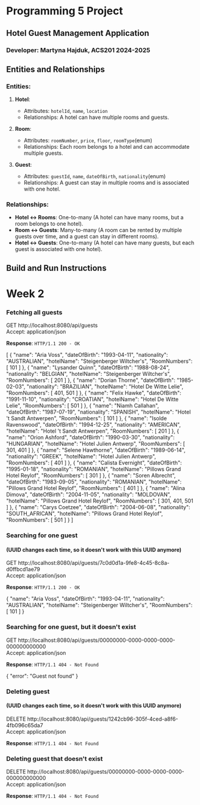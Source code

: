 # Programming 5 Project
## Hotel Guest Management Application

### Developer: Martyna Hajduk, ACS201 2024-2025

## Entities and Relationships
### Entities:
1. **Hotel**:
    - Attributes: `hotelId`, `name`, `location`
    - Relationships: A hotel can have multiple rooms and guests.

2. **Room**:
    - Attributes: `roomNumber`, `price`, `floor`, `roomType`(enum)
    - Relationships: Each room belongs to a hotel and can accommodate multiple guests.

3. **Guest**:
    - Attributes: `guestId`, `name`, `dateOfBirth`, `nationality`(enum)
    - Relationships: A guest can stay in multiple rooms and is associated with one hotel.

### Relationships:
- **Hotel ↔ Rooms**: One-to-many (A hotel can have many rooms, but a room belongs to one hotel).
- **Room ↔ Guests**: Many-to-many (A room can be rented by multiple guests over time, and a guest can stay in different rooms).
- **Hotel ↔ Guests**: One-to-many (A hotel can have many guests, but each guest is associated with one hotel).

## Build and Run Instructions

# Week 2
### Fetching all guests
GET http://localhost:8080/api/guests
<br>Accept: application/json

**Response**: `HTTP/1.1 200 - OK`

[
{
"name": "Aria Voss",
"dateOfBirth": "1993-04-11",
"nationality": "AUSTRALIAN",
"hotelName": "Steigenberger Wiltcher's",
"RoomNumbers": [
101
]
},
{
"name": "Lysander Quinn",
"dateOfBirth": "1988-08-24",
"nationality": "BELGIAN",
"hotelName": "Steigenberger Wiltcher's",
"RoomNumbers": [
201
]
},
{
"name": "Dorian Thorne",
"dateOfBirth": "1985-02-03",
"nationality": "BRAZILIAN",
"hotelName": "Hotel De Witte Lelie",
"RoomNumbers": [
401,
501
]
},
{
"name": "Felix Hawke",
"dateOfBirth": "1991-11-10",
"nationality": "CROATIAN",
"hotelName": "Hotel De Witte Lelie",
"RoomNumbers": [
501
]
},
{
"name": "Niamh Callahan",
"dateOfBirth": "1987-07-19",
"nationality": "SPANISH",
"hotelName": "Hotel 't Sandt Antwerpen",
"RoomNumbers": [
101
]
},
{
"name": "Isolde Ravenswood",
"dateOfBirth": "1994-12-25",
"nationality": "AMERICAN",
"hotelName": "Hotel 't Sandt Antwerpen",
"RoomNumbers": [
201
]
},
{
"name": "Orion Ashford",
"dateOfBirth": "1990-03-30",
"nationality": "HUNGARIAN",
"hotelName": "Hotel Julien Antwerp",
"RoomNumbers": [
301,
401
]
},
{
"name": "Selene Hawthorne",
"dateOfBirth": "1989-06-14",
"nationality": "GREEK",
"hotelName": "Hotel Julien Antwerp",
"RoomNumbers": [
401
]
},
{
"name": "Calista Evernight",
"dateOfBirth": "1995-01-18",
"nationality": "ROMANIAN",
"hotelName": "Pillows Grand Hotel Reylof",
"RoomNumbers": [
301
]
},
{
"name": "Soren Albrecht",
"dateOfBirth": "1983-09-05",
"nationality": "ROMANIAN",
"hotelName": "Pillows Grand Hotel Reylof",
"RoomNumbers": [
401
]
},
{
"name": "Alina Dimova",
"dateOfBirth": "2004-11-05",
"nationality": "MOLDOVAN",
"hotelName": "Pillows Grand Hotel Reylof",
"RoomNumbers": [
301,
401,
501
]
},
{
"name": "Carys Coetzee",
"dateOfBirth": "2004-06-08",
"nationality": "SOUTH_AFRICAN",
"hotelName": "Pillows Grand Hotel Reylof",
"RoomNumbers": [
501
]
}
]


### Searching for one guest
#### (UUID changes each time, so it doesn't work with this UUID anymore)
GET http://localhost:8080/api/guests/7c0d0d1a-9fe8-4c45-8c8a-d0ffbcd1ae79
<br>Accept: application/json

**Response**: `HTTP/1.1 200 - OK`

{
"name": "Aria Voss",
"dateOfBirth": "1993-04-11",
"nationality": "AUSTRALIAN",
"hotelName": "Steigenberger Wiltcher's",
"RoomNumbers": [
101
]
}

### Searching for one guest, but it doesn't exist
GET http://localhost:8080/api/guests/00000000-0000-0000-0000-000000000000
<br>Accept: application/json

**Response**: `HTTP/1.1 404 - Not Found`

{
"error": "Guest not found"
}

### Deleting guest
#### (UUID changes each time, so it doesn't work with this UUID anymore)
DELETE http://localhost:8080/api/guests/1242cb96-305f-4ced-a8f6-4fb096c65da7
<br>Accept: application/json

**Response**: `HTTP/1.1 404 - Not Found`

### Deleting guest that doesn't exist
DELETE http://localhost:8080/api/guests/00000000-0000-0000-0000-000000000000
<br>Accept: application/json

**Response**: `HTTP/1.1 404 - Not Found`

